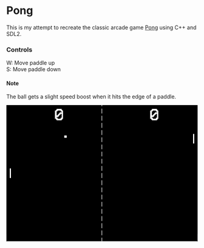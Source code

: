 # Pong

This is my attempt to recreate the classic arcade game [Pong](https://www.youtube.com/watch?v=fiShX2pTz9A) using C++ and SDL2.

### Controls

W: Move paddle up  
S: Move paddle down  

#### Note
The ball gets a slight speed boost when it hits the edge of a paddle.  

![alt text](https://github.com/3sphere/Pong/blob/master/screenshot.png "screenshot")
